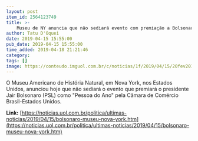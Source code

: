 ```yaml
---
layout: post
item_id: 2564123749
title: >-
    Museu de NY anuncia que não sediará evento com premiação a Bolsonaro
author: Tatu D'Oquei
date: 2019-04-15 15:55:00
pub_date: 2019-04-15 15:55:00
time_added: 2019-04-18 21:21:46
category: 
tags: []
image: https://conteudo.imguol.com.br/c/noticias/1f/2019/04/15/20fev2019---presidente-da-republica-jair-bolsonaro-grava-pronunciamento-1555356819975_v2_615x300.jpg
---
```


O Museu Americano de História Natural, em Nova York, nos Estados Unidos, anunciou hoje que não sediará o evento que premiará o presidente Jair Bolsonaro (PSL) como "Pessoa do Ano" pela Câmara de Comércio Brasil-Estados Unidos.

**Link:** [https://noticias.uol.com.br/politica/ultimas-noticias/2019/04/15/bolsonaro-museu-nova-york.htm](https://noticias.uol.com.br/politica/ultimas-noticias/2019/04/15/bolsonaro-museu-nova-york.htm)

